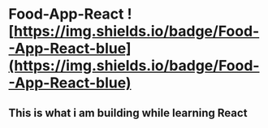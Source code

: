 # Food-App-React ![https://img.shields.io/badge/Food--App-React-blue](https://img.shields.io/badge/Food--App-React-blue)
## This is what i am building while learning React